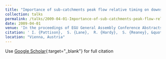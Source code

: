 ```yaml
---
title: "Importance of sub-catchments peak flow relative timing on downstream flood risk"
collection: talks
permalink: /talks/2009-04-01-Importance-of-sub-catchments-peak-flow-relative-timing-on-downstream-flood-risk
date: 2009-04-01
venue: 'In the proceedings of EGU General Assembly Conference Abstracts'
citation: ' I. {Pattison},  S. {Lane},  R. {Hardy},  S. {Reaney}, &quot;Importance of sub-catchments peak flow relative timing on downstream flood risk.&quot; In the proceedings of EGU General Assembly Conference Abstracts, 2009.'
location: "Vienna, Austria"
---
```

Use [Google Scholar](https://scholar.google.com/scholar?q=Importance+of+sub+catchments+peak+flow+relative+timing+on+downstream+flood+risk){:target="_blank"} for full citation

